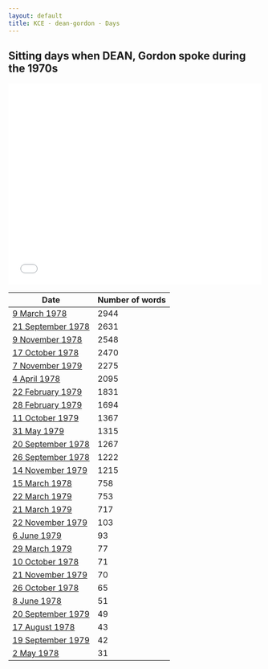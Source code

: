 ```yaml
---
layout: default
title: KCE - dean-gordon - Days
---
```

## Sitting days when DEAN, Gordon spoke during the 1970s

<iframe width="100%" height="400" frameborder="0" scrolling="no" src="//plot.ly/~wragge/1201.embed"></iframe>

| Date | Number of words |
|--------------|----------------|
|[9 March 1978](https://historichansard.net/hofreps/1978/19780309_reps_31_hor108/)|2944|
|[21 September 1978](https://historichansard.net/hofreps/1978/19780921_reps_31_hor110/)|2631|
|[9 November 1978](https://historichansard.net/hofreps/1978/19781109_reps_31_hor112/)|2548|
|[17 October 1978](https://historichansard.net/hofreps/1978/19781017_reps_31_hor111/)|2470|
|[7 November 1979](https://historichansard.net/hofreps/1979/19791107_reps_31_hor116/)|2275|
|[4 April 1978](https://historichansard.net/hofreps/1978/19780404_reps_31_hor108/)|2095|
|[22 February 1979](https://historichansard.net/hofreps/1979/19790222_reps_31_hor113/)|1831|
|[28 February 1979](https://historichansard.net/hofreps/1979/19790228_reps_31_hor113/)|1694|
|[11 October 1979](https://historichansard.net/hofreps/1979/19791011_reps_31_hor116/)|1367|
|[31 May 1979](https://historichansard.net/hofreps/1979/19790531_reps_31_hor114/)|1315|
|[20 September 1978](https://historichansard.net/hofreps/1978/19780920_reps_31_hor110/)|1267|
|[26 September 1978](https://historichansard.net/hofreps/1978/19780926_reps_31_hor111/)|1222|
|[14 November 1979](https://historichansard.net/hofreps/1979/19791114_reps_31_hor116/)|1215|
|[15 March 1978](https://historichansard.net/hofreps/1978/19780315_reps_31_hor108/)|758|
|[22 March 1979](https://historichansard.net/hofreps/1979/19790322_reps_31_hor113/)|753|
|[21 March 1979](https://historichansard.net/hofreps/1979/19790321_reps_31_hor113/)|717|
|[22 November 1979](https://historichansard.net/hofreps/1979/19791122_reps_31_hor116/)|103|
|[6 June 1979](https://historichansard.net/hofreps/1979/19790606_reps_31_hor114/)|93|
|[29 March 1979](https://historichansard.net/hofreps/1979/19790329_REPS_31_HoR113/)|77|
|[10 October 1978](https://historichansard.net/hofreps/1978/19781010_reps_31_hor111/)|71|
|[21 November 1979](https://historichansard.net/hofreps/1979/19791121_reps_31_hor116/)|70|
|[26 October 1978](https://historichansard.net/hofreps/1978/19781026_reps_31_hor111/)|65|
|[8 June 1978](https://historichansard.net/hofreps/1978/19780608_reps_31_hor109/)|51|
|[20 September 1979](https://historichansard.net/hofreps/1979/19790920_reps_31_hor115/)|49|
|[17 August 1978](https://historichansard.net/hofreps/1978/19780817_reps_31_hor110/)|43|
|[19 September 1979](https://historichansard.net/hofreps/1979/19790919_reps_31_hor115/)|42|
|[2 May 1978](https://historichansard.net/hofreps/1978/19780502_reps_31_hor109/)|31|
